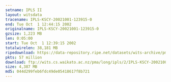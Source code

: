 ```yaml
---
setname: IPLS II
layout: witsdata
tracename: IPLS-KSCY-20021001-123915-0
end: Tue Oct  1 12:44:15 2002
originalname: IPLS-KSCY-20021001-123915-0
gzsize: 1,223 MB
len: 0:05:00
start: Tue Oct  1 12:39:15 2002
totalwirelen: 38,181 MB
ripedownload: https://data-repository.ripe.net/datasets/wits-archive/pma/long/ipls/2/IPLS-KSCY-20021001-123915-0.gz
pkts: 57 million
download: ftp://wits.cs.waikato.ac.nz/pma/long/ipls/2/IPLS-KSCY-20021001-123915-0.gz
size: 4,387 MB
md5: 044d299feb6fdc49de05418617f8b721
---
```

